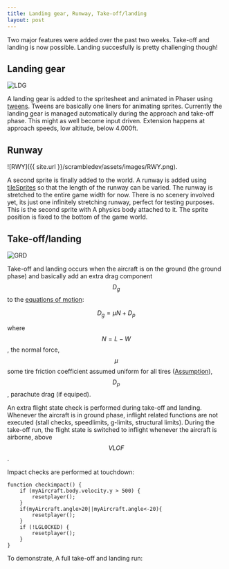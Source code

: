 ```yaml
---
title: Landing gear, Runway, Take-off/landing
layout: post
---
```


Two major features were added over the past two weeks. Take-off and landing is now possible. Landing succesfully is pretty challenging though!

## Landing gear

![LDG](http://g.recordit.co/QuXCkTxsmn.gif)

A landing gear is added to the spritesheet and animated in Phaser using [tweens](https://phaser.io/examples/v2/category/tweens). Tweens are basically one liners for animating sprites.  Currently the landing gear is managed automatically during the approach and take-off phase. This might as well become input driven. Extension happens at approach speeds, low altitude,  below 4.000ft. 

## Runway

![RWY]({{ site.url }}/scrambledev/assets/images/RWY.png).

A second sprite is finally added to the world. A runway is added using [tileSprites](https://phaser.io/examples/v2/category/tile-sprites) so that the length of the runway can be varied. The runway is stretched to the entire game width for now. There is no scenery involved yet, its just one infinitely stretching runway, perfect for testing purposes.
This is the second sprite with A physics body attached to it. The sprite position is fixed to the bottom of the game world.

## Take-off/landing

![GRD](https://simplescientist.files.wordpress.com/2010/10/airplane1.png)

Take-off and landing occurs when the aircraft is on the ground (the ground phase) and basically add an extra drag component  $$D_g$$ to the [equations of motion](/scrambledev/2017/04/01/development-part-xx-eom-basic-atmosphere.html):

$$D_g= \mu N + D_p$$

 where $$ N=L-W$$, the normal force, $$\mu$$ some tire friction coefficient assumed uniform for all tires ([Assumption]()), $$D_p$$, parachute drag (if equiped). 


An extra flight state check is performed during take-off and landing. Whenever the aircraft is in ground phase, inflight related functions are not executed (stall checks, speedlimits, g-limits, structural limits). During the take-off run, the flight state is switched to inflight whenever the aircraft is airborne, above $$VLOF$$. 

Impact checks are performed at touchdown:

```
function checkimpact() {
	if (myAircraft.body.velocity.y > 500) {
		resetplayer();
	}
	if(myAircraft.angle>20||myAircraft.angle<-20){
		resetplayer();
	}
	if (!LGLOCKED) {
		resetplayer();
	}
}
```

To demonstrate, A full take-off and landing run: